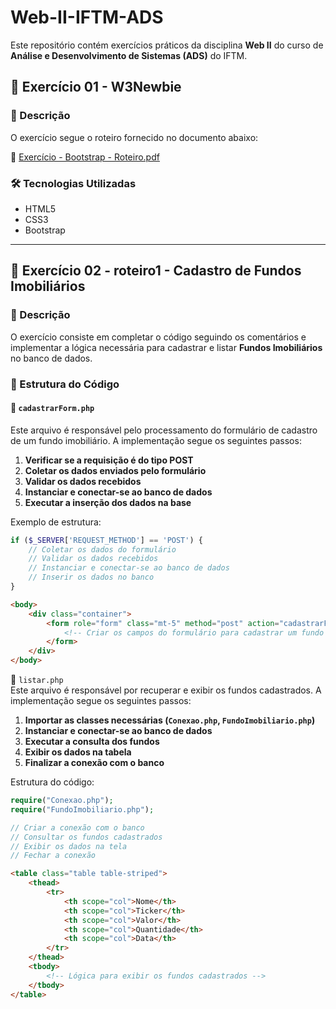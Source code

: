 # Web-II-IFTM-ADS  

Este repositório contém exercícios práticos da disciplina **Web II** do curso de **Análise e Desenvolvimento de Sistemas (ADS)** do IFTM.  

## 📌 Exercício 01 - W3Newbie  

### 📄 Descrição  
O exercício segue o roteiro fornecido no documento abaixo:  

📄 [Exercício - Bootstrap - Roteiro.pdf](https://github.com/user-attachments/files/19228831/Exercicio.-.Bootstrap-.Roteiro.pdf)  

### 🛠 Tecnologias Utilizadas  
- HTML5  
- CSS3  
- Bootstrap  

---

## 📌 Exercício 02 - roteiro1 - Cadastro de Fundos Imobiliários  

### 📄 Descrição  
O exercício consiste em completar o código seguindo os comentários e implementar a lógica necessária para cadastrar e listar **Fundos Imobiliários** no banco de dados.  

### 📌 Estrutura do Código  

#### 📌 `cadastrarForm.php`  
Este arquivo é responsável pelo processamento do formulário de cadastro de um fundo imobiliário. A implementação segue os seguintes passos:  

1. **Verificar se a requisição é do tipo POST**  
2. **Coletar os dados enviados pelo formulário**  
3. **Validar os dados recebidos**  
4. **Instanciar e conectar-se ao banco de dados**  
5. **Executar a inserção dos dados na base**  

Exemplo de estrutura:  

```php
if ($_SERVER['REQUEST_METHOD'] == 'POST') {
    // Coletar os dados do formulário
    // Validar os dados recebidos
    // Instanciar e conectar-se ao banco de dados
    // Inserir os dados no banco
}
```
```html
<body>
    <div class="container">
        <form role="form" class="mt-5" method="post" action="cadastrarForm.php">
            <!-- Criar os campos do formulário para cadastrar um fundo imobiliário -->
        </form>
    </div>
</body>
```

📌 `listar.php`  
Este arquivo é responsável por recuperar e exibir os fundos cadastrados. A implementação segue os seguintes passos:

1. **Importar as classes necessárias (`Conexao.php`, `FundoImobiliario.php`)**  
2. **Instanciar e conectar-se ao banco de dados**  
3. **Executar a consulta dos fundos**  
4. **Exibir os dados na tabela**  
5. **Finalizar a conexão com o banco**  

Estrutura do código:

```php
require("Conexao.php");
require("FundoImobiliario.php");

// Criar a conexão com o banco
// Consultar os fundos cadastrados
// Exibir os dados na tela
// Fechar a conexão
```
```html
<table class="table table-striped">
    <thead>
        <tr>
            <th scope="col">Nome</th>
            <th scope="col">Ticker</th>
            <th scope="col">Valor</th>
            <th scope="col">Quantidade</th>
            <th scope="col">Data</th>
        </tr>
    </thead>
    <tbody>
        <!-- Lógica para exibir os fundos cadastrados -->
    </tbody>
</table>
```


